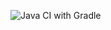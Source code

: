 ![Java CI with Gradle](https://github.com/PWRScript/PWRMod/workflows/Java%20CI%20with%20Gradle/badge.svg)
